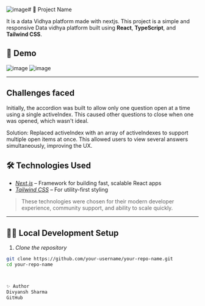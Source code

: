 ![image](https://github.com/user-attachments/assets/1cc49515-83c4-4aa8-aaea-1b1013a66327)# 🚀 Project Name


It is a data Vidhya platform made with nextjs. 
This project is a simple and responsive Data vidhya platform built using **React**, **TypeScript**, and **Tailwind CSS**. 

## 📸 Demo

![image](https://github.com/user-attachments/assets/abd39c24-533e-48ae-ac8b-56b5960bb491)
![image](https://github.com/user-attachments/assets/63c28dce-5a99-45a4-8bc2-3cfd1950af8e)




---
## Challenges faced 
Initially, the accordion was built to allow only one question open at a time using a single activeIndex. This caused other questions to close when one was opened, which wasn't ideal.

Solution:
Replaced activeIndex with an array of activeIndexes to support multiple open items at once. This allowed users to view several answers simultaneously, improving the UX.

## 🛠 Technologies Used

- *[Next.js](https://nextjs.org/)* – Framework for building fast, scalable React apps
- *[Tailwind CSS](https://tailwindcss.com/)* – For utility-first styling


> These technologies were chosen for their modern developer experience, community support, and ability to scale quickly.

---

## 🧑‍💻 Local Development Setup

1. *Clone the repository*

```bash
git clone https://github.com/your-username/your-repo-name.git
cd your-repo-name



✨ Author
Divyansh Sharma
GitHub
